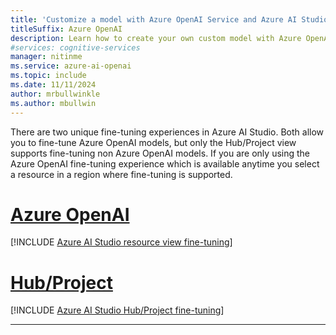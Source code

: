 ```yaml
---
title: 'Customize a model with Azure OpenAI Service and Azure AI Studio'
titleSuffix: Azure OpenAI
description: Learn how to create your own custom model with Azure OpenAI Service by using the Azure AI Studio.
#services: cognitive-services
manager: nitinme
ms.service: azure-ai-openai
ms.topic: include
ms.date: 11/11/2024
author: mrbullwinkle    
ms.author: mbullwin
---
```


There are two unique fine-tuning experiences in Azure AI Studio. Both allow you to fine-tune Azure OpenAI models, but only the Hub/Project view supports fine-tuning non Azure OpenAI models. If you are only using the Azure OpenAI fine-tuning experience which is available anytime you select a resource in a region where fine-tuning is supported.

# [Azure OpenAI](#tab/azure-openai)

[!INCLUDE [Azure AI Studio resource view fine-tuning](../includes/fine-tuning-studio.md)]

# [Hub/Project](#tab/hub)

[!INCLUDE [Azure AI Studio Hub/Project fine-tuning](../includes/fine-tuning-openai-in-ai-studio.md)]

---
